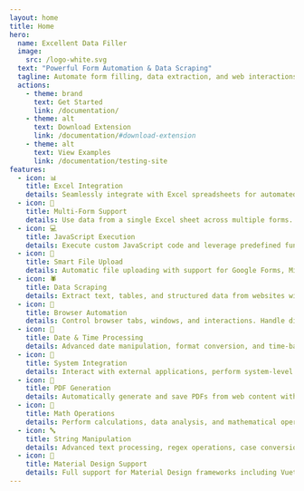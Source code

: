 ```yaml
---
layout: home
title: Home
hero:
  name: Excellent Data Filler
  image:
    src: /logo-white.svg
  text: "Powerful Form Automation & Data Scraping"
  tagline: Automate form filling, data extraction, and web interactions with Excel integration. Save hours of manual work with intelligent automation.
  actions:
    - theme: brand
      text: Get Started
      link: /documentation/
    - theme: alt
      text: Download Extension
      link: /documentation/#download-extension
    - theme: alt
      text: View Examples
      link: /documentation/testing-site
features:
  - icon: 📊
    title: Excel Integration
    details: Seamlessly integrate with Excel spreadsheets for automated data entry. Generate templates and fill forms row by row with your data.
  - icon: 🔄
    title: Multi-Form Support
    details: Use data from a single Excel sheet across multiple forms. Perfect for bulk data entry and form automation workflows.
  - icon: 💻
    title: JavaScript Execution
    details: Execute custom JavaScript code and leverage predefined functions for advanced automation and data manipulation.
  - icon: 📁
    title: Smart File Upload
    details: Automatic file uploading with support for Google Forms, Microsoft Forms, and custom file handling with intelligent naming.
  - icon: 🕷️
    title: Data Scraping
    details: Extract text, tables, and structured data from websites with powerful scraping capabilities and data processing tools.
  - icon: 🎯
    title: Browser Automation
    details: Control browser tabs, windows, and interactions. Handle dialogs, manage downloads, and automate complex web workflows.
  - icon: 📅
    title: Date & Time Processing
    details: Advanced date manipulation, format conversion, and time-based automation for scheduling and data processing.
  - icon: 🔧
    title: System Integration
    details: Interact with external applications, perform system-level operations, and integrate with desktop software.
  - icon: 📄
    title: PDF Generation
    details: Automatically generate and save PDFs from web content with customizable formatting and layout options.
  - icon: 🧮
    title: Math Operations
    details: Perform calculations, data analysis, and mathematical operations on extracted data with built-in math functions.
  - icon: 🔤
    title: String Manipulation
    details: Advanced text processing, regex operations, case conversion, and string manipulation for data cleaning and formatting.
  - icon: 🎨
    title: Material Design Support
    details: Full support for Material Design frameworks including Vuetify, MUI, React Material, and Angular Material.
---
```


<style>
.VPHero {
}
</style>
